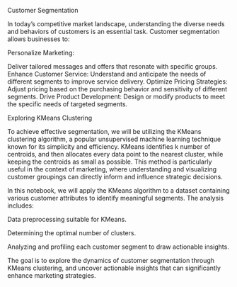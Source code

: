 Customer Segmentation

In today’s competitive market landscape, understanding the diverse needs and behaviors of customers is an essential task. Customer segmentation allows businesses to:

Personalize Marketing:

Deliver tailored messages and offers that resonate with specific groups. Enhance Customer Service: Understand and anticipate the needs of different segments to improve service delivery. Optimize Pricing Strategies: Adjust pricing based on the purchasing behavior and sensitivity of different segments. Drive Product Development: Design or modify products to meet the specific needs of targeted segments.

Exploring KMeans Clustering

To achieve effective segmentation, we will be utilizing the KMeans clustering algorithm, a popular unsupervised machine learning technique known for its simplicity and efficiency. KMeans identifies k number of centroids, and then allocates every data point to the nearest cluster, while keeping the centroids as small as possible. This method is particularly useful in the context of marketing, where understanding and visualizing customer groupings can directly inform and influence strategic decisions.

In this notebook, we will apply the KMeans algorithm to a dataset containing various customer attributes to identify meaningful segments. The analysis includes:

Data preprocessing suitable for KMeans.

Determining the optimal number of clusters.

Analyzing and profiling each customer segment to draw actionable insights.

The goal is to explore the dynamics of customer segmentation through KMeans clustering, and uncover actionable insights that can significantly enhance marketing strategies.
